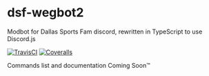 # dsf-wegbot2
Modbot for Dallas Sports Fam discord, rewritten in TypeScript to use Discord.js

[![TravisCI][buildbadge]][travisci] [![Coveralls][coveragebadge]][coveralls]

Commands list and documentation Coming Soon™

[buildbadge]: https://img.shields.io/travis/com/ChaoticWeg/dsf-wegbot2.svg?style=flat-square
[coveragebadge]: https://img.shields.io/coveralls/github/ChaoticWeg/dsf-wegbot2.svg?style=flat-square

[travisci]: https://travis-ci.com/ChaoticWeg/dsf-wegbot2
[coveralls]: https://coveralls.io/github/ChaoticWeg/dsf-wegbot2
